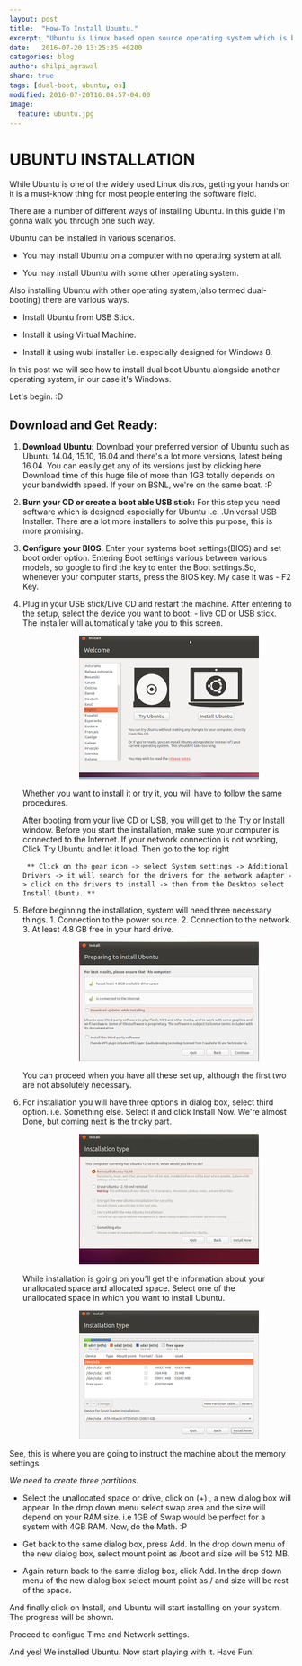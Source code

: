 ```yaml
---
layout: post
title:  "How-To Install Ubuntu."
excerpt: "Ubuntu is Linux based open source operating system which is basically designed for programming addicts."
date:   2016-07-20 13:25:35 +0200
categories: blog
author: shilpi_agrawal
share: true
tags: [dual-boot, ubuntu, os]
modified: 2016-07-20T16:04:57-04:00
image:
  feature: ubuntu.jpg
---
```

	
# UBUNTU INSTALLATION

While Ubuntu is one of the widely used Linux distros, getting your hands on it is a must-know thing for most people entering the software field.

There are a number of different ways of installing Ubuntu. In this guide I'm gonna walk you through one such way.

Ubuntu can be installed in various scenarios.

* You may install Ubuntu on a computer with no operating system at all.

* You may install Ubuntu with some other operating system.

Also installing Ubuntu with other operating system,(also termed dual-booting) there are various ways.

* Install Ubuntu from USB Stick.

* Install it using Virtual Machine.

* Install it using wubi installer i.e. especially designed for Windows 8.

In this post we will see how to install dual boot Ubuntu alongside another operating system, in our case it's Windows.

Let's begin. :D

## Download and Get Ready:

1. **Download Ubuntu:** Download your preferred version of Ubuntu such as Ubuntu 14.04, 15.10, 16.04 and there's a lot more versions, latest being 16.04. You can easily get any of its versions just by clicking here. Download time of this huge file of more than 1GB totally depends on your bandwidth speed. If your on BSNL, we're on the same boat. :P

2. **Burn your CD or create a boot able USB stick:** For this step you need software which is designed especially for Ubuntu i.e. .Universal USB Installer. There are a lot more installers to solve this purpose, this is more promising.

3. **Configure your BIOS**. Enter your systems boot settings(BIOS) and set boot order option. Entering Boot settings various between various models, so google to find the key to enter the Boot settings.So, whenever your computer starts, press the BIOS key. My case it was - F2 Key.

4. Plug in your USB stick/Live CD and restart the machine. After entering to the setup, select the device you want to boot: - live CD or USB stick. The installer will automatically take you to this screen. 

	<figure>
		<img style="margin-left: 15%;" src="/images/ubuntu_install_1.png" alt="image">
	</figure>

	Whether you want to install it or try it, you will have to follow the same procedures.

	After booting from your live CD or USB, you will get to the Try or Install window. Before you start the installation, make sure your computer is connected to the Internet. If your network connection is not working, Click Try Ubuntu and let it load. Then go to the top right 
		
		** Click on the gear icon -> select System settings -> Additional Drivers -> it will search for the drivers for the network adapter -> click on the drivers to install -> then from the Desktop select Install Ubuntu. **

5. Before beginning the installation, system will need three necessary things.
		1. Connection to the power source.
		2. Connection to the network.
		3. At least 4.8 GB free in your hard drive.

	<figure>
		<img style="margin-left: 15%;" src="/images/ubuntu_install_2.1.png" alt="image">
	</figure>

	You can proceed when you have all these set up, although the first two are not absolutely necessary.

6. For installation you will have three options in dialog box, select third option. i.e. Something else. Select it and click Install Now. We're almost Done, but coming next is the tricky part.

	<figure>
		<img style="margin-left: 15%;" src="/images/ubuntu_install_3.jpg" alt="image">
	</figure>

	While installation is going on you’ll get the information about your unallocated space and allocated space. Select one of the unallocated space in which you want to install Ubuntu.

	<figure>
		<img style="margin-left: 15%;" src="/images/ubuntu_install_2.png" alt="image">
	</figure>

See, this is where you are going to instruct the machine about the memory settings.

*We need to create three partitions.*

* Select the unallocated space or drive, click on (+) , a new dialog box will appear. In the drop down menu select swap area and the size will depend on your RAM size. i.e 1GB of Swap would be perfect for a system with 4GB RAM. Now, do the Math. :P

* Get back to the same dialog box, press Add. In the drop down menu of the new dialog box, select mount point as /boot and size will be 512 MB.

* Again return back to the same dialog box, click Add. In the drop down menu of the new dialog box select mount point as / and size will be rest of the space.

And finally click on Install, and Ubuntu will start installing on your system. The progress will be shown. 

Proceed to configue Time and Network settings. 

And yes! We installed Ubuntu. Now start playing with it. Have Fun!



